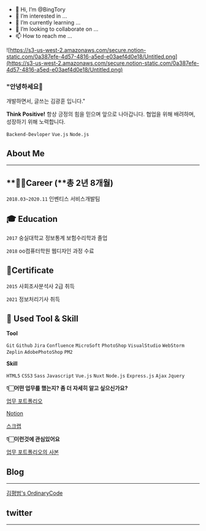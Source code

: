 - 👋 Hi, I’m @BingTory
- 👀 I’m interested in ...
- 🌱 I’m currently learning ...
- 💞️ I’m looking to collaborate on ...
- 📫 How to reach me ...

<!---
BingTory/BingTory is a ✨ special ✨ repository because its `README.md` (this file) appears on your GitHub profile.
You can click the Preview link to take a look at your changes.
--->
![https://s3-us-west-2.amazonaws.com/secure.notion-static.com/0a387efe-4d57-4816-a5ed-e03aef4d0e18/Untitled.png](https://s3-us-west-2.amazonaws.com/secure.notion-static.com/0a387efe-4d57-4816-a5ed-e03aef4d0e18/Untitled.png)

### "안녕하세요👋
 개발하면서, 글쓰는 김광훈 입니다."

**Think Positive!** 항상 긍정의 힘을 믿으며 앞으로 나아갑니다.
협업을 위해 배려하며, 성장하기 위해 노력합니다.

`Backend-Devloper`  `Vue.js` `Node.js`

## About Me

---

## **👩‍💻Career (**총 2년 8개월)

`2018.03~2020.11` 인벤티스 서비스개발팀

## **🎓 Education**

`2017` 숭실대학교 정보통계 보험수리학과 졸업

`2018` oo컴퓨터학원 웹디자인 과정 수료

## 🧾Certificate

`2015` 사회조사분석사 2급 취득

`2021` 정보처리기사 취득

## 📝 **Used Tool & Skill**

**Tool**

`Git` `Github` `Jira` `Confluence` `MicroSoft` `PhotoShop` `VisualStudio` `WebStorm` `Zeplin` `AdobePhotoShop` `PM2`

**Skill**

`HTML5` `CSS3` `Sass` `Javascript` `Vue.js` `Nuxt` `Node.js` `Express.js`  `Ajax` `Jquery`

**👇🏻어떤 업무를 했는지? 좀 더 자세히 알고 싶으신가요?**

[업무 포트폴리오](https://www.notion.so/95bf3a4ad28b454ba7cda79ba8edfcf9)

[Notion](https://www.notion.so/Notion-bdacfc4427bc440f9cf23daa6393d2a1)

[스크랩](https://www.notion.so/377a6e4ef6a0441382f62a1f8971ecc4)

**👇🏻이런것에 관심있어요**

[업무 포트폴리오의 사본](https://www.notion.so/da175e0c8481478586ff1e285e83ec12)

## Blog

---

[김평범's OrdinaryCode](https://ordinary-code.tistory.com/)

## twitter

---

[](https://twitter.com/code_ordinary)
